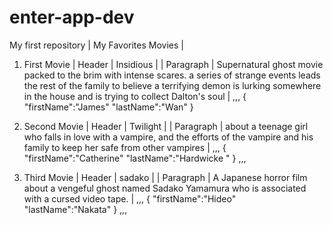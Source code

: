 # enter-app-dev
My first repository
| My Favorites Movies | 
1. First Movie
| Header | Insidious |
| Paragraph | Supernatural ghost movie packed to the brim with intense scares. a series of strange events leads the rest of the family to believe a terrifying demon is lurking somewhere in the house and is trying to collect Dalton's soul |
,,,
{
"firstName":"James"
"lastName":"Wan"
}

2. Second Movie
| Header | Twilight |
| Paragraph | about a teenage girl who falls in love with a vampire, and the efforts of the vampire and his family to keep her safe from other vampires |
,,,
{
"firstName":"Catherine"
"lastName":"Hardwicke "
}
,,,
3. Third Movie
| Header | sadako |
| Paragraph | A Japanese horror film about a vengeful ghost named Sadako Yamamura who is associated with a cursed video tape. |
,,,
{
"firstName":"Hideo"
"lastName":"Nakata"
}
,,,
